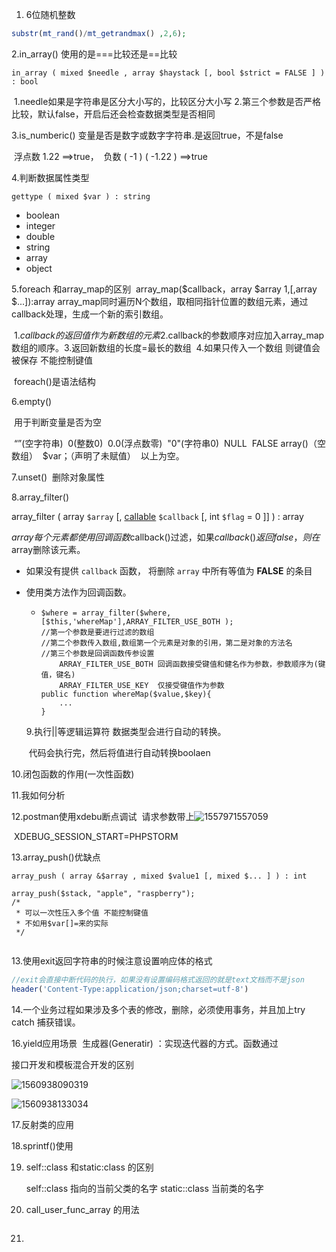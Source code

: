 1.   6位随机整数

```php
substr(mt_rand()/mt_getrandmax() ,2,6);
```

  2.in_array() 使用的是===比较还是==比较

```
in_array ( mixed $needle , array $haystack [, bool $strict = FALSE ] ) : bool
```

​	1.needle如果是字符串是区分大小写的，比较区分大小写
​	2.第三个参数是否严格比较，默认false，开启后还会检查数据类型是否相同

  3.is_numberic() 变量是否是数字或数字字符串.是返回true，不是false

​	浮点数 1.22 ==>true，
​	   负数 ( -1 ) ( -1.22 )  ==>true

4.判断数据属性类型  

```
gettype ( mixed $var ) : string
```

- boolean
- integer
- double
- string
- array
- object



5.foreach 和array_map的区别
​	array_map($callback，array $array 1,[,array 	$...]):array
​	array_map同时遍历N个数组，取相同指针位置的数组元素，通过callback处理，生成一个新的索引数组。

​		1.$callback的返回值作为新数组的元素
​		2.$callback的参数顺序对应加入array_map数组的顺序。
​		3.返回新数组的长度=最长的数组
​		4.如果只传入一个数组 则键值会被保存	不能控制键值

​	foreach()是语法结构

6.empty()

​	用于判断变量是否为空

​	“”(空字符串)
​	0(整数0)
​	0.0(浮点数零)
​	"0"(字符串0)
​	NULL
​	FALSE
​	array()（空数组）
​        $var；（声明了未赋值）
​	以上为空。

7.unset()
​	删除对象属性 

8.array_filter()

array_filter ( array `$array` [, [callable](https://www.php.net/manual/zh/language.types.callable.php) `$callback` [, int `$flag` = 0 ]] ) : array

$array每个元素都使用回调函数$callback()过滤，如果$callback()返回false，则在$array删除该元素。

- 如果没有提供 `callback` 函数， 将删除 `array` 中所有等值为 **FALSE** 的条目

- 使用类方法作为回调函数。

  - ```
    $where = array_filter($where,[$this,'whereMap'],ARRAY_FILTER_USE_BOTH );
    //第一个参数是要进行过滤的数组 
    //第二个参数传入数组,数组第一个元素是对象的引用，第二是对象的方法名
    //第三个参数是回调函数传参设置
    	ARRAY_FILTER_USE_BOTH 回调函数接受键值和健名作为参数，参数顺序为(键值，键名)
    	ARRAY_FILTER_USE_KEY  仅接受键值作为参数
    public function whereMap($value,$key){
        ...
    }
    
    ```

  9.执行||等逻辑运算符 数据类型会进行自动的转换。

  ​	代码会执行完，然后将值进行自动转换boolaen



10.闭包函数的作用(一次性函数)



11.我如何分析



12.postman使用xdebu断点调试
​	请求参数带上![1557971557059](C:\Users\aumak\AppData\Roaming\Typora\typora-user-images\1557971557059.png)

​	XDEBUG_SESSION_START=PHPSTORM

13.array_push()优缺点
​	

```
array_push ( array &$array , mixed $value1 [, mixed $... ] ) : int

array_push($stack, "apple", "raspberry");
/*
 * 可以一次性压入多个值 不能控制键值
 * 不如用$var[]=来的实际
 */
 
```

13.使用exit返回字符串的时候注意设置响应体的格式

```php
//exit会直接中断代码的执行，如果没有设置编码格式返回的就是text文档而不是json
header('Content-Type:application/json;charset=utf-8')
```



14.一个业务过程如果涉及多个表的修改，删除，必须使用事务，并且加上try catch 捕获错误。



16.yield应用场景
​	生成器(Generatir) ：实现迭代器的方式。函数通过
​	





接口开发和模板混合开发的区别

![1560938090319](C:\Users\aumak\AppData\Roaming\Typora\typora-user-images\1560938090319.png)

![1560938133034](C:\Users\aumak\AppData\Roaming\Typora\typora-user-images\1560938133034.png)





17.反射类的应用





18.sprintf()使用



19.  self::class 和static:class 的区别

    	self::class 指向的当前父类的名字
    	static::class 当前类的名字


20. call_user_func_array 的用法

    ```php
    
    ```

21. 